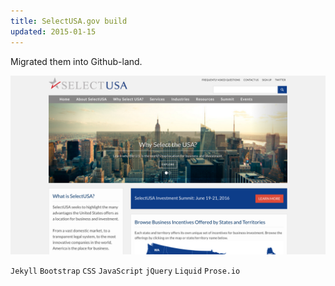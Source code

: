 ```yaml
---
title: SelectUSA.gov build
updated: 2015-01-15
---
```


Migrated them into Github-land. 

[![selectusa](../assets/stuff/selectusa.png)](https://github.com/SelectUSA)

`Jekyll` `Bootstrap` `CSS` `JavaScript` `jQuery` `Liquid` `Prose.io` 